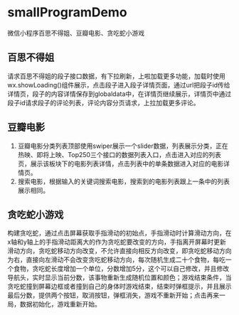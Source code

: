 # smallProgramDemo
微信小程序百思不得姐、豆瓣电影、贪吃蛇小游戏

## 百思不得姐
请求百思不得姐的段子接口数据，有下拉刷新，上啦加载更多功能，加载时使用wx.showLoading()组件展示，点击段子进入段子详情页面，通过url把段子id传给详情页，段子的内容详情保存到globaldata中，在详情页继续展示，详情页中通过段子id请求段子的评论列表，评论内容分页请求，上拉加载更多评论。

## 豆瓣电影
1. 豆瓣电影分类列表顶部使用swiper展示一个slider数据，列表展示分类，正在热映、即将上映、Top250三个接口的数据列表入口，点击进入对应的列表页，展示该板块下的电影列表详情，点击列表中的单条数据进入对应的电影详情页。
2. 搜索电影，根据输入的关键词搜索电影，搜索到的电影列表跟上一条中的列表展示相同。

## 贪吃蛇小游戏
构建贪吃蛇，通过点击屏幕获取手指滑动的初始点，手指滑动时计算滑动方向，在x轴和y轴上的手指滑动距离大的作为贪吃蛇要改变的方向，手指离开屏幕时更新滑动方向，贪吃蛇移动方向改变，不允许直接向相反方向改变，即贪吃蛇移动方向为右，直接向左滑动不会改变贪吃蛇移动方向，每次随机生成二十个食物，每吃一个食物，贪吃蛇长度增加一个单位，分数增加5分，这个可以自己修改，并且修改导航头，实时显示当前分数，该事物重新生成随机位置和颜色；游戏结束条件，当贪吃蛇撞到屏幕边框或者撞到自己的身体时游戏结束，结束时弹框提示，并且展示最后分数，提供两个按钮，取消按钮，弹框消失，游戏不重新开始；点击再来一局，数据初始化，游戏重新开始。
